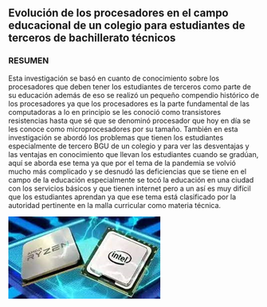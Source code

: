 ## Evolución de los  procesadores  en el campo educacional de un colegio  para estudiantes de terceros de bachillerato técnicos


### RESUMEN

Esta investigación  se basó  en  cuanto de conocimiento sobre  los procesadores  que deben tener  los estudiantes  de terceros como parte de su educación  además de eso se realizó  un pequeño compendio   histórico de los  procesadores  ya que los procesadores es la parte fundamental  de las computadoras   a lo en principio  se les conoció   como  transistores  resistencias  hasta que sé  que se   denominó  procesador    que hoy en día  se les conoce como microprocesadores  por su tamaño.  También en esta investigación se    abordó  los problemas que tienen los estudiantes especialmente  de tercero  BGU de un colegio y para ver las desventajas   y las ventajas  en conocimiento que llevan los estudiantes cuando se gradúan, aquí se aborda ese  tema  ya que   por el tema  de la pandemia  se volvió  mucho más complicado y  se  desnudó  las deficiencias  que se tiene en el campo de la educación especialmente  se   tocó  la educación en una ciudad con los servicios básicos  y  que tienen  internet  pero a un así  es   muy difícil  que los estudiantes aprendan  ya que ese tema   está clasificado  por la autoridad pertinente en  la malla curricular como  materia técnica.




![Image text](https://github.com/DASTAN2021/COBRA_MKDOCS/blob/main/imagenes/procesador_1.1.jpg)
